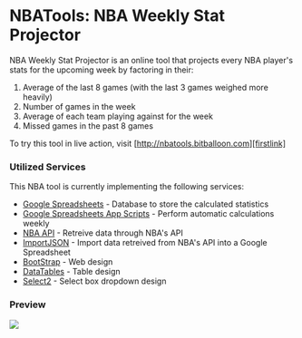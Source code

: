 # NBATools: NBA Weekly Stat Projector

NBA Weekly Stat Projector is an online tool that projects every NBA player's stats for the upcoming week by factoring in their:
  1. Average of the last 8 games (with the last 3 games weighed more heavily)
  2. Number of games in the week
  3. Average of each team playing against for the week
  4. Missed games in the past 8 games

To try this tool in live action, visit [http://nbatools.bitballoon.com][firstlink]

### Utilized Services

This NBA tool is currently implementing the following services: 
* [Google Spreadsheets][Spreadsheet] - Database to store the calculated statistics
* [Google Spreadsheets App Scripts][AppScript] - Perform automatic calculations weekly
* [NBA API][NBAPI] - Retreive data through NBA's API
* [ImportJSON][ImportJSON] - Import data retreived from NBA's API into a Google Spreadsheet
* [BootStrap][BootStrap] - Web design
* [DataTables][Datatables] - Table design
* [Select2][Select2] - Select box dropdown design

### Preview
<img src="http://i.imgur.com/wdDVuC4.png?1">

##
[firstlink]: <http://nbatools.bitballoon.com/>
[Spreadsheet]: <https://docs.google.com/spreadsheets/d/1m7Ir_YuS21g-gAEn3D6cwjW8Sdp7f8XOUeZxYiJEOgk/edit#gid=2075237903>
[AppScript]: <https://github.com/HenleyKuang/NBA-Weekly-Stats-Analysis/blob/master/Google%20Spreadsheet%20AppScript.js>
[NBAPI]: <http://www.rubydoc.info/gems/nba_stats/>
[ImportJSON]: <http://blog.fastfedora.com/projects/import-json>
[BootStrap]: <http://getbootstrap.com/>
[Datatables]: <http://datatables.net/>
[Select2]: <https://select2.github.io/>
